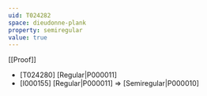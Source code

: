```yaml
---
uid: T024282
space: dieudonne-plank
property: semiregular
value: true
---
```

[[Proof]]

* [T024280] [Regular|P000011]
* [I000155] [Regular|P000011] => [Semiregular|P000010]

